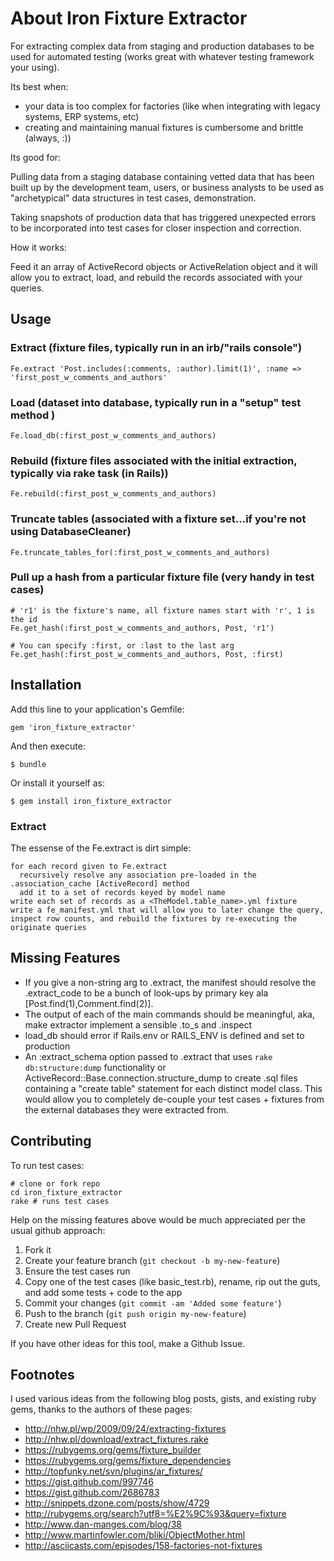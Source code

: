 # About Iron Fixture Extractor

For extracting complex data from staging and production databases to be used for automated testing (works great with whatever testing framework your using).

Its best when:
* your data is too complex for factories (like when integrating with legacy systems, ERP systems, etc)
* creating and maintaining manual fixtures is cumbersome and brittle (always, :))

Its good for:

  Pulling data from a staging database containing vetted data that has
  been built up by the development team, users, or business analysts to be used
  as "archetypical" data structures in test cases, demonstration.

  Taking snapshots of production data that has triggered unexpected errors to be incorporated into test cases for closer inspection and correction.

How it works:

  Feed it an array of ActiveRecord objects or ActiveRelation object and it will allow you to extract, load, and rebuild the records associated with your queries.

## Usage
### Extract (fixture files, typically run in an irb/"rails console")

    Fe.extract 'Post.includes(:comments, :author).limit(1)', :name =>  'first_post_w_comments_and_authors'

### Load (dataset into database, typically run in a "setup" test method )

    Fe.load_db(:first_post_w_comments_and_authors)

### Rebuild (fixture files associated with the initial extraction, typically via rake task (in Rails))

    Fe.rebuild(:first_post_w_comments_and_authors)

### Truncate tables (associated with a fixture set...if you're not using DatabaseCleaner)

    Fe.truncate_tables_for(:first_post_w_comments_and_authors)

### Pull up a hash from a particular fixture file (very handy in test cases)
    # 'r1' is the fixture's name, all fixture names start with 'r', 1 is the id
    Fe.get_hash(:first_post_w_comments_and_authors, Post, 'r1')

    # You can specify :first, or :last to the last arg
    Fe.get_hash(:first_post_w_comments_and_authors, Post, :first)



### 
## Installation
Add this line to your application's Gemfile:

    gem 'iron_fixture_extractor'

And then execute:

    $ bundle

Or install it yourself as:

    $ gem install iron_fixture_extractor

### Extract
The essense of the Fe.extract is dirt simple:

    for each record given to Fe.extract
      recursively resolve any association pre-loaded in the .association_cache [ActiveRecord] method
      add it to a set of records keyed by model name
    write each set of records as a <TheModel.table_name>.yml fixture
    write a fe_manifest.yml that will allow you to later change the query, inspect row counts, and rebuild the fixtures by re-executing the originate queries


## Missing Features
* If you give a non-string arg to .extract, the manifest should resolve
  the .extract_code to be a bunch of look-ups by primary key ala [Post.find(1),Comment.find(2)].
* The output of each of the main commands should be meaningful, aka,
  make extractor implement a sensible .to_s and .inspect 
* load_db should error if Rails.env or RAILS_ENV is defined and set to
  production
* An :extract_schema option passed to .extract that uses `rake db:structure:dump` functionality 
  or ActiveRecord::Base.connection.structure_dump to create .sql files containing a "create table" statement
  for each distinct model class.  This would allow you to completely de-couple your test cases + fixtures
  from the external databases they were extracted from.

## Contributing
To run test cases:

    # clone or fork repo
    cd iron_fixture_extractor
    rake # runs test cases

Help on the missing features above would be much appreciated per the
usual github approach:

1. Fork it
2. Create your feature branch (`git checkout -b my-new-feature`)
3. Ensure the test cases run
4. Copy one of the test cases (like basic_test.rb), rename, rip out the guts, and add some tests + code to the app
5. Commit your changes (`git commit -am 'Added some feature'`)
6. Push to the branch (`git push origin my-new-feature`)
7. Create new Pull Request

If you have other ideas for this tool, make a Github Issue.

## Footnotes
I used various ideas from the following blog posts, gists, and existing
ruby gems, thanks to the authors of these pages:

* http://nhw.pl/wp/2009/09/24/extracting-fixtures
* http://nhw.pl/download/extract_fixtures.rake
* https://rubygems.org/gems/fixture_builder
* https://rubygems.org/gems/fixture_dependencies
* http://topfunky.net/svn/plugins/ar_fixtures/
* https://gist.github.com/997746
* https://gist.github.com/2686783
* http://snippets.dzone.com/posts/show/4729
* http://rubygems.org/search?utf8=%E2%9C%93&query=fixture
* http://www.dan-manges.com/blog/38
* http://www.martinfowler.com/bliki/ObjectMother.html
* http://asciicasts.com/episodes/158-factories-not-fixtures
